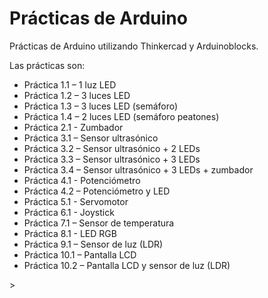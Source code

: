 <h1> Prácticas de Arduino </h1>

Prácticas de Arduino utilizando Thinkercad y Arduinoblocks. 

Las prácticas son:
<ul type=”A”>
<li> Práctica 1.1 – 1 luz LED </li>
<li> Práctica 1.2 – 3 luces LED	</li>
<li> Práctica 1.3 – 3 luces LED (semáforo) </li>
<li> Práctica 1.4 – 2 luces LED (semáforo peatones) </li>
<li> Práctica 2.1 - Zumbador </li>
<li> Práctica 3.1 – Sensor ultrasónico </li>
<li> Práctica 3.2 – Sensor ultrasónico + 2 LEDs</li>
<li> Práctica 3.3 – Sensor ultrasónico + 3 LEDs </li>
<li> Práctica 3.4 – Sensor ultrasónico + 3 LEDs + zumbador </li>
<li> Práctica 4.1 - Potenciómetro </li>
<li> Práctica 4.2 – Potenciómetro y LED </li>
<li> Práctica 5.1 - Servomotor </li>
<li> Práctica 6.1 - Joystick </li> 
<li> Práctica 7.1 – Sensor de temperatura </li>
<li> Práctica 8.1 - LED RGB </li>
<li> Práctica 9.1 – Sensor de luz (LDR) </li>
<li> Práctica 10.1 – Pantalla LCD </li>
<li> Práctica 10.2 – Pantalla LCD y sensor de luz (LDR) </li>

</ul>>
